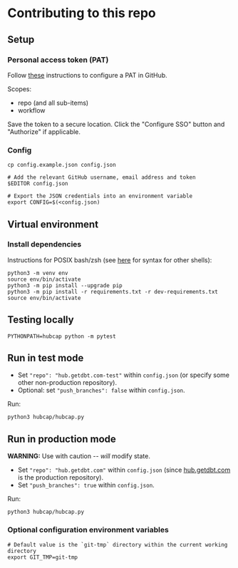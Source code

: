 # Contributing to this repo

## Setup

### Personal access token (PAT)

Follow [these](https://docs.github.com/en/authentication/keeping-your-account-and-data-secure/creating-a-personal-access-token) instructions to configure a PAT in GitHub.

Scopes:
- repo (and all sub-items)
- workflow

Save the token to a secure location. Click the "Configure SSO" button and "Authorize" if applicable.

### Config

```shell
cp config.example.json config.json

# Add the relevant GitHub username, email address and token
$EDITOR config.json

# Export the JSON credentials into an environment variable
export CONFIG=$(<config.json)
```

## Virtual environment

### Install dependencies
Instructions for POSIX bash/zsh (see [here](https://docs.python.org/3/library/venv.html) for syntax for other shells):
```shell
python3 -m venv env
source env/bin/activate
python3 -m pip install --upgrade pip
python3 -m pip install -r requirements.txt -r dev-requirements.txt
source env/bin/activate
```

## Testing locally

```shell
PYTHONPATH=hubcap python -m pytest
```

## Run in test mode

- Set `"repo": "hub.getdbt.com-test"` within `config.json` (or specify some other non-production repository).
- Optional: set `"push_branches": false` within `config.json`.

Run:
```shell
python3 hubcap/hubcap.py
```

## Run in production mode

**WARNING:** Use with caution -- _will_ modify state.
- Set `"repo": "hub.getdbt.com"` within `config.json` (since [hub.getdbt.com](https://github.com/dbt-labs/hub.getdbt.com) is the production repository).
- Set `"push_branches": true` within `config.json`.

Run:
```shell
python3 hubcap/hubcap.py
```

### Optional configuration environment variables
```shell
# Default value is the `git-tmp` directory within the current working directory
export GIT_TMP=git-tmp
```
